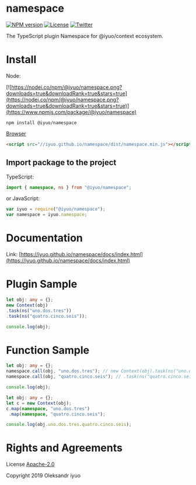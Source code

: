 # namespace

[![NPM version](https://badge.fury.io/js/%40iyuo%2Fnamespace.svg)](https://www.npmjs.com/package/@iyuo/namespace)
[![License](https://img.shields.io/github/license/iyuo/namespace)](https://github.com/iyuo/namespace/blob/master/LICENSE)
[![Twitter](https://img.shields.io/twitter/url?url=https%3A%2F%2Fwww.npmjs.com%2Fpackage%2Fnamespace)](https://twitter.com/intent/tweet?text=Wow:&url=https%3A%2F%2Fwww.npmjs.com%2Fpackage%2Fnamespace)

The TypeScript plugin Namespace for @iyuo/context ecosystem.

# Install

Node:

[![https://nodei.co/npm/@iyuo/namespace.png?downloads=true&downloadRank=true&stars=true](https://nodei.co/npm/@iyuo/namespace.png?downloads=true&downloadRank=true&stars=true)](https://www.npmjs.com/package/@iyuo/namespace)

```shell
npm install @iyuo/namespace
```

[Browser](//iyuo.github.io/namespace/dist/namespace.js)

```html
<script src="//iyuo.github.io/namespace/dist/namespace.min.js"></script>
```

## Import package to the project

TypeScript:

```typescript
import { namespace, ns } from "@iyuo/namespace";
```

or JavaScript:

```javascript
var iyuo = require("@iyuo/namespace");
var namespace = iyuo.namespace;
```

# Documentation

Link: [https://iyuo.github.io/namespace/docs/index.html](https://iyuo.github.io/namespace/docs/index.html)

# Plugin Sample

```ts
let obj: any = {};
new Context(obj)
.task(ns("uno.dos.tres"))
.task(ns("quatro.cinco.seis"));

console.log(obj);
```

# Function Sample

```ts
let obj: any = {};
namespace.call(obj, "uno.dos.tres"); // new Context(obj).task(ns("uno.dos.tres"))
namespace.call(obj, "quatro.cinco.seis"); // .task(ns("quatro.cinco.seis"));

console.log(obj);
```

```ts
let obj: any = {};
let c = new Context(obj);
c.map(namespace, "uno.dos.tres")
 .map(namespace, "quatro.cinco.seis");

console.log(obj.uno.dos.tres.quatro.cinco.seis);
```

# Rights and Agreements

License [Apache-2.0](https://github.com/iyuo/namespace/blob/master/LICENSE)

Copyright 2019 Oleksandr iyuo
